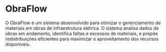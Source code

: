 # ObraFlow
O ObraFlow é um sistema desenvolvido para otimizar o gerenciamento de materiais em obras de infraestrutura elétrica. O sistema analisa dados de obras em andamento, identifica faltas e excessos de materiais, e propõe redistribuições eficientes para maximizar o aproveitamento dos recursos disponíveis.
